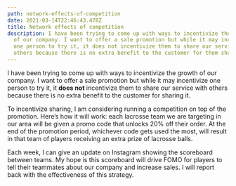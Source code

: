 ```yaml
---
path: network-effects-of-competition
date: 2021-03-14T22:46:43.478Z
title: Network effects of competition
description: I have been trying to come up with ways to incentivize the growth
  of our company. I want to offer a sale promotion but while it may incentivize
  one person to try it, it does not incentivize them to share our service with
  others because there is no extra benefit to the customer for them sharing it.
---
```

I have been trying to come up with ways to incentivize the growth of our company. I want to offer a sale promotion but while it may incentivize one person to try it, it **does not** incentivize them to share our service with others because there is no extra benefit to the customer for sharing it.

To incentivize sharing, I am considering running a competition on top of the promotion. Here’s how it will work: each lacrosse team we are targeting in our area will be given a promo code that unlocks 20% off their order. At the end of the promotion period, whichever code gets used the most, will result in that team of players receiving an extra prize of lacrosse balls.

Each week, I can give an update on Instagram showing the scoreboard between teams. My hope is this scoreboard will drive FOMO for players to tell their teammates about our company and increase sales. I will report back with the effectiveness of this strategy.
